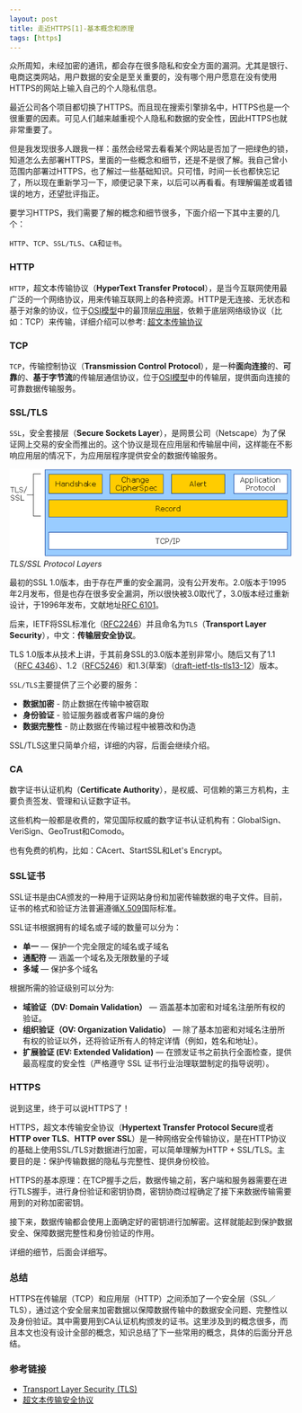 ```yaml
---
layout: post
title: 走近HTTPS[1]-基本概念和原理
tags: [https]
---
```


众所周知，未经加密的通讯，都会存在很多隐私和安全方面的漏洞。尤其是银行、电商这类网站，用户数据的安全是至关重要的，没有哪个用户愿意在没有使用HTTPS的网站上输入自己的个人隐私信息。

最近公司各个项目都切换了HTTPS。而且现在搜索引擎排名中，HTTPS也是一个很重要的因素。可见人们越来越重视个人隐私和数据的安全性，因此HTTPS也就非常重要了。

但是我发现很多人跟我一样：虽然会经常去看看某个网站是否加了一把绿色的锁，知道怎么去部署HTTPS，里面的一些概念和细节，还是不是很了解。我自己曾小范围内部署过HTTPS，也了解过一些基础知识。只可惜，时间一长也都快忘记了，所以现在重新学习一下，顺便记录下来，以后可以再看看。有理解偏差或着错误的地方，还望批评指正。

要学习HTTPS，我们需要了解的概念和细节很多，下面介绍一下其中主要的几个：

`HTTP`、`TCP`、`SSL/TLS`、`CA`和`证书`。

### HTTP

`HTTP`，超文本传输协议（**HyperText Transfer Protocol**），是当今互联网使用最广泛的一个网络协议，用来传输互联网上的各种资源。HTTP是无连接、无状态和基于对象的协议，位于[OSI模型](https://zh.wikipedia.org/wiki/OSI%E6%A8%A1%E5%9E%8B)中的最顶层[应用层](https://zh.wikipedia.org/wiki/%E5%BA%94%E7%94%A8%E5%B1%82)，依赖于底层网络级协议（比如：TCP）来传输，详细介绍可以参考: [超文本传输协议](https://zh.wikipedia.org/wiki/%E8%B6%85%E6%96%87%E6%9C%AC%E4%BC%A0%E8%BE%93%E5%8D%8F%E8%AE%AE)



### TCP

`TCP`，传输控制协议（**Transmission Control Protocol**），是一种**面向连接**的、**可靠**的、**基于字节流**的传输层通信协议，位于[OSI模型](https://zh.wikipedia.org/wiki/OSI%E6%A8%A1%E5%9E%8B)中的传输层，提供面向连接的可靠数据传输服务。



### SSL/TLS

`SSL`，安全套接层（**Secure Sockets Layer**），是网景公司（Netscape）为了保证网上交易的安全而推出的。这个协议是现在应用层和传输层中间，这样能在不影响应用层的情况下，为应用层程序提供安全的数据传输服务。

![SSL/TLS Layer](/images/content/article/https/IC197608.gif)
*TLS/SSL Protocol Layers*

最初的SSL 1.0版本，由于存在严重的安全漏洞，没有公开发布。2.0版本于1995年2月发布，但是也存在很多安全漏洞，所以很快被3.0取代了，3.0版本经过重新设计，于1996年发布，文献地址[RFC 6101](https://tools.ietf.org/html/rfc6101)。

后来，IETF将SSL标准化（[RFC2246](https://tools.ietf.org/html/rfc2246)）并且命名为`TLS`（**Transport Layer Security**），中文：**传输层安全协议**。

TLS 1.0版本从技术上讲，于其前身SSL的3.0版本差别非常小。随后又有了1.1（[RFC 4346](https://tools.ietf.org/html/rfc4346)）、1.2（[RFC5246](https://tools.ietf.org/html/rfc5246)）和1.3(草案)（[draft-ietf-tls-tls13-12](https://tools.ietf.org/html/draft-ietf-tls-tls13-12)）版本。

`SSL/TLS`主要提供了三个必要的服务：

* **数据加密** - 防止数据在传输中被窃取
* **身份验证** - 验证服务器或者客户端的身份
* **数据完整性** - 防止数据在传输过程中被篡改和伪造

SSL/TLS这里只简单介绍，详细的内容，后面会继续介绍。

### CA

数字证书认证机构（**Certificate Authority**），是权威、可信赖的第三方机构，主要负责签发、管理和认证数字证书。

这些机构一般都是收费的，常见国际权威的数字证书认证机构有：GlobalSign、VeriSign、GeoTrust和Comodo。

也有免费的机构，比如：CAcert、StartSSL和Let's Encrypt。

### SSL证书

SSL证书是由CA颁发的一种用于证网站身份和加密传输数据的电子文件。目前，证书的格式和验证方法普遍遵循[X.509](https://en.wikipedia.org/wiki/X.509)国际标准。

SSL证书根据拥有的域名或子域的数量可以分为：

* **单一**  — 保护一个完全限定的域名或子域名
* **通配符** — 涵盖一个域名及无限数量的子域
* **多域**  — 保护多个域名

根据所需的验证级别可以分为:

* **域验证（DV: Domain Validation）** — 涵盖基本加密和对域名注册所有权的验证。
* **组织验证（OV: Organization Validatio）** — 除了基本加密和对域名注册所有权的验证以外，还将验证所有人的特定详情（例如，姓名和地址）。
* **扩展验证 (EV: Extended Validation)** — 在颁发证书之前执行全面检查，提供最高程度的安全性（严格遵守 SSL 证书行业治理联盟制定的指导说明）。


### HTTPS

说到这里，终于可以说HTTPS了！

HTTPS，超文本传输安全协议（**Hypertext Transfer Protocol Secure**或者**HTTP over TLS**、**HTTP over SSL**）是一种网络安全传输协议，是在HTTP协议的基础上使用SSL/TLS对数据进行加密，可以简单理解为HTTP + SSL/TLS。主要目的是：保护传输数据的隐私与完整性、提供身份校验。

HTTPS的基本原理：在TCP握手之后，数据传输之前，客户端和服务器需要在进行TLS握手，进行身份验证和密钥协商，密钥协商过程确定了接下来数据传输需要用到的对称加密密钥。

接下来，数据传输都会使用上面确定好的密钥进行加解密。这样就能起到保护数据安全、保障数据完整性和身份验证的作用。

详细的细节，后面会详细写。


### 总结


HTTPS在传输层（TCP）和应用层（HTTP）之间添加了一个安全层（SSL／TLS），通过这个安全层来加密数据以保障数据传输中的数据安全问题、完整性以及身份验证。其中需要用到CA认证机构颁发的证书。这里涉及到的概念很多，而且本文也没有设计全部的概念，知识总结了下一些常用的概念，具体的后面分开总结。


### 参考链接

* [Transport Layer Security (TLS)](https://hpbn.co/transport-layer-security-tls/)
* [超文本传输安全协议](https://zh.wikipedia.org/wiki/%E8%B6%85%E6%96%87%E6%9C%AC%E4%BC%A0%E8%BE%93%E5%AE%89%E5%85%A8%E5%8D%8F%E8%AE%AE)
